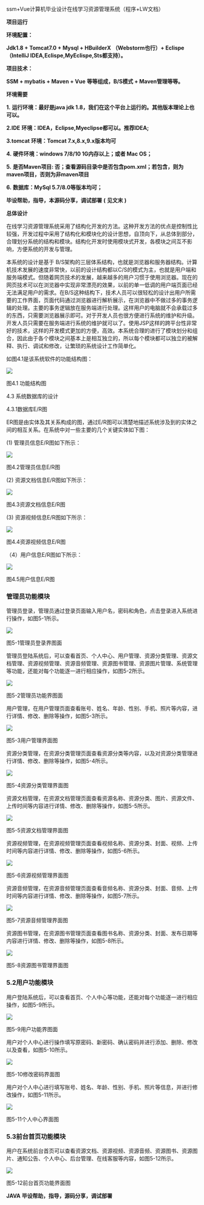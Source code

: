 ssm+Vue计算机毕业设计在线学习资源管理系统（程序+LW文档）

**项目运行**

**环境配置：**

**Jdk1.8 + Tomcat7.0 + Mysql + HBuilderX** **（Webstorm也行）+ Eclispe（IntelliJ
IDEA,Eclispe,MyEclispe,Sts都支持）。**

**项目技术：**

**SSM + mybatis + Maven + Vue** **等等组成，B/S模式 + Maven管理等等。**

**环境需要**

**1.** **运行环境：最好是java jdk 1.8，我们在这个平台上运行的。其他版本理论上也可以。**

**2.IDE** **环境：IDEA，Eclipse,Myeclipse都可以。推荐IDEA;**

**3.tomcat** **环境：Tomcat 7.x,8.x,9.x版本均可**

**4.** **硬件环境：windows 7/8/10 1G内存以上；或者 Mac OS；**

**5.** **是否Maven项目: 否；查看源码目录中是否包含pom.xml；若包含，则为maven项目，否则为非maven项目**

**6.** **数据库：MySql 5.7/8.0等版本均可；**

**毕设帮助，指导，本源码分享，调试部署** **(** **见文末** **)**

**总体设计**

在线学习资源管理系统采用了结构化开发的方法。这种开发方法的优点是控制性比较强，开发过程中采用了结构化和模块化的设计思想，自顶向下，从总体到部分，合理划分系统的结构和模块。结构化开发时使用模块式开发，各模块之间互不影响，方便系统的开发与管理。

本系统的设计是基于
B/S架构的三层体系结构，也就是浏览器和服务器结构。计算机技术发展的速度非常快，以前的设计结构都以C/S的模式为主，也就是用户端和服务端模式。但随着网页技术的发展，越来越多的用户习惯于使用浏览器。现在的网页技术可以在浏览器中实现非常漂亮的效果，以前的单一低调的用户端页面已经无法满足用户的需求。在B/S这种结构下，技术人员可以很轻松的设计出用户所需要的工作界面，页面代码通过浏览器进行解析展示，在浏览器中不做过多的事务逻辑的处理。主要的事务逻辑放在服务端进行处理。这样用户的电脑就不会承载过多的东西，只需要浏览器展示即可。对于开发人员也很方便进行系统的维护和升级。开发人员只需要在服务端进行系统的维护就可以了。使用JSP这样的跨平台性非常好的技术，这样的开发模式更加的方便，高效。本系统合理的进行了模块划分和组合，因此由于各个模块之间基本上是相互独立的，所以每个模块都可以独立的被解释、执行、调试和修改，让繁琐的系统设计工作简单化。

如图4.1是该系统软件的功能结构图：

![](./res/1b869eb0f4c2488bba7e7150d0bb57aa.png)

图4.1 功能结构图

4.3 系统数据库的设计

4.3.1数据库E/R图

ER图是由实体及其关系构成的图，通过E/R图可以清楚地描述系统涉及到的实体之间的相互关系。在系统中对一些主要的几个关键实体如下图：

(1) 管理员信息E/R图如下所示：

![](./res/54bf31057af7429eb02efd407d7f1852.png)

图4.2管理员信息E/R图

(2) 资源文档信息E/R图如下所示：

![](./res/44b1ee9702744b6ba8be5b8cdbafdc46.png)

图4.3资源文档信息E/R图

(3) 资源视频信息E/R图如下所示：

![](./res/35df6a657d2240e6bb3700e898f1495c.png)

图4.4资源视频信息E/R图

（4）用户信息E/R图如下所示：

![](./res/b106575dd5e14f87b4aa53ed76fd187f.png)

图4.5用户信息E/R图

### 管理员功能模块

管理员登录，管理员通过登录页面输入用户名，密码和角色，点击登录进入系统进行操作，如图5-1所示。

![](./res/f5def71541504998ac4b367e68ec7b6b.png)

图5-1管理员登录界图面

管理员登陆系统后，可以查看首页、个人中心、用户管理、资源分类管理、资源文档管理、资源视频管理、资源音频管理、资源图书管理、资源图片管理、系统管理等功能，还能对每个功能逐一进行相应操作，如图5-2所示。

![](./res/6e8d1162bb3d403da489ece8ddc45ff2.png)

图5-2管理员功能界图面

用户管理，在用户管理页面查看账号、姓名、年龄、性别、手机、照片等内容，进行详情、修改、删除等操作，如图5-3所示。

![](./res/3c254d18aeb24416b2471ee030fe0905.png)

图5-3用户管理界面图

资源分类管理，在资源分类管理页面查看资源分类等内容，以及对资源分类管理进行详情、修改、删除等操作，如图5-4所示。

![](./res/593f06de03f3425d903ffb8a3963cfd0.png)

图5-4资源分类管理界面图

资源文档管理，在资源文档管理页面查看资源名称、资源分类、图片、资源文件、上传时间等内容进行详情、修改、删除等操作，如图5-5所示。

![](./res/41588f6e96154b3e9a410049e196f8bc.png)

图5-5资源文档管理界面图

资源视频管理，在资源视频管理页面查看视频名称、资源分类、封面、视频、上传时间等内容进行详情、修改、删除等操作，如图5-6所示。

![](./res/c3f268a9977f4a26a3b3da2b4db1a37c.png)

图5-6资源视频管理界面图

资源音频管理，在资源音频管理页面查看音频名称、资源分类、封面、音频、上传时间等内容进行详情、修改、删除等操作，如图5-7所示。

![](./res/42f81e2d6bc74d14bce6d90e617fca24.png)

图5-7资源音频管理界面图

资源图书管理，在资源图书管理页面查看图书名称、资源分类、封面、发布日期等内容进行详情、修改、删除等操作，如图5-8所示。

![](./res/7dc55094dda545acad0cc6ebad741361.png)

图5-8资源图书管理界面图

### 5.2用户功能模块

用户登陆系统后，可以查看首页、个人中心等功能，还能对每个功能逐一进行相应操作，如图5-9所示。

![](./res/4511298f6ded44e18d73ac89b9762d28.png)

图5-9用户功能界图面

用户对个人中心进行操作填写原密码、新密码、确认密码并进行添加、删除、修改以及查看，如图5-10所示。

![](./res/911c210419c143a5831ad8591c9c880f.png)

图5-10修改密码界面图

用户对个人中心进行填写账号、姓名、年龄、性别、手机、照片等信息，并进行修改操作，如图5-11所示。

![](./res/9f6f443872e24d73a35104fd9becdc38.png)

图5-11个人中心界面图

### 5.3前台首页功能模块

用户在系统前台首页可以查看资源文档、资源视频、资源音频、资源图书、资源图片、通知公告、个人中心、后台管理、在线客服等内容，如图5-12所示。

![](./res/c572720204f34a99b6be3254f5b7aee3.png)

图5-12前台首页功能界面图

**JAVA** **毕设帮助，指导，源码分享，调试部署**

